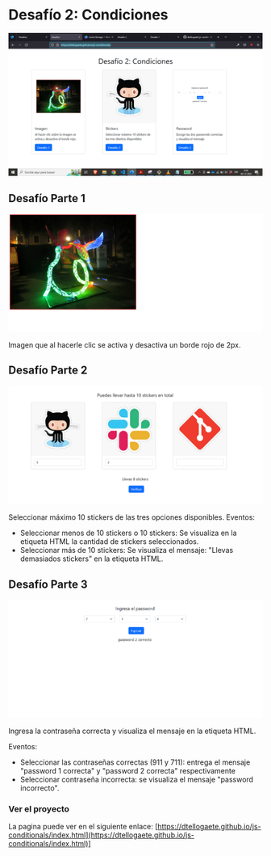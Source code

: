 # Desafío 2: Condiciones

![Condiciones](/assets/img/df-main.png "Condiciones")

## Desafío Parte 1

![Parte 1](/assets/img/df-1.png "Parte 1")

Imagen que al hacerle clic se activa y desactiva un borde rojo de 2px.

## Desafío Parte 2

![Parte 2](/assets/img/df-2.png "Parte 2")

Seleccionar máximo 10 stickers de las tres opciones disponibles.
Eventos: 

* Seleccionar menos de 10 stickers o 10 stickers: Se visualiza en la etiqueta HTML la cantidad de stickers seleccionados.
* Seleccionar más de 10 stickers: Se visualiza el mensaje: "Llevas demasiados stickers" en la etiqueta HTML.

## Desafío Parte 3

![Parte 3](/assets/img/df-3.png "Parte 3")

Ingresa la contraseña correcta y visualiza el mensaje en la etiqueta HTML.

Eventos: 

* Seleccionar las contraseñas correctas (911 y 711): entrega el mensaje "password 1 correcta" y "password 2 correcta" respectivamente   
* Seleccionar contraseña incorrecta: se visualiza el mensaje "password incorrecto".

### Ver el proyecto
La pagina puede ver en el siguiente enlace: [https://dtellogaete.github.io/js-conditionals/index.html](https://dtellogaete.github.io/js-conditionals/index.html)]

